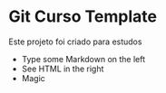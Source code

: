 # Git Curso Template

Este projeto foi criado para estudos

  - Type some Markdown on the left
  - See HTML in the right
  - Magic
